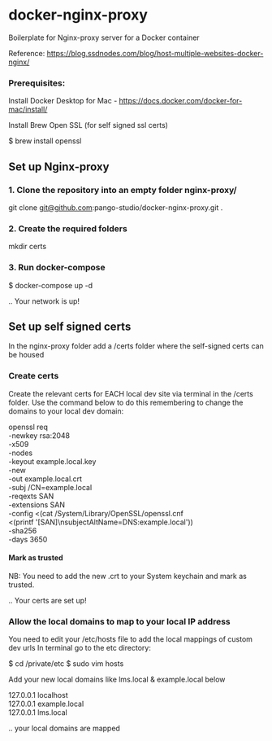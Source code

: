 # docker-nginx-proxy
Boilerplate for Nginx-proxy server for a Docker container

Reference: https://blog.ssdnodes.com/blog/host-multiple-websites-docker-nginx/ 

### Prerequisites:

Install Docker Desktop for Mac - https://docs.docker.com/docker-for-mac/install/ 

Install Brew Open SSL (for self signed ssl certs)

 $ brew install openssl

## Set up Nginx-proxy

### 1. Clone the repository into an empty folder nginx-proxy/
git clone git@github.com:pango-studio/docker-nginx-proxy.git .

### 2. Create the required folders
mkdir certs

### 3. Run docker-compose
$ docker-compose up -d

.. Your network is up!

## Set up self signed certs
In the nginx-proxy folder add a /certs folder where the self-signed certs can be housed

### Create certs
Create the relevant certs for EACH local dev site via terminal in the /certs folder. Use the command below to do this remembering to change the domains to your local dev domain:

openssl req \
    -newkey rsa:2048 \
    -x509 \
    -nodes \
    -keyout example.local.key \
    -new \
    -out example.local.crt \
    -subj /CN=example.local \
    -reqexts SAN \
    -extensions SAN \
    -config <(cat /System/Library/OpenSSL/openssl.cnf \
        <(printf '[SAN]\nsubjectAltName=DNS:example.local')) \
    -sha256 \
    -days 3650
    
#### Mark as trusted
NB: You need to add the new .crt to your System keychain and mark as trusted.

.. Your certs are set up!

### Allow the local domains to map to your local IP address

You need to edit your /etc/hosts file to add the local mappings of custom dev urls
In terminal go to the etc directory:

$ cd /private/etc
$ sudo vim hosts

Add your new local domains like lms.local & example.local below

127.0.0.1   localhost \
127.0.0.1   example.local \
127.0.0.1   lms.local 

.. your local domains are mapped

